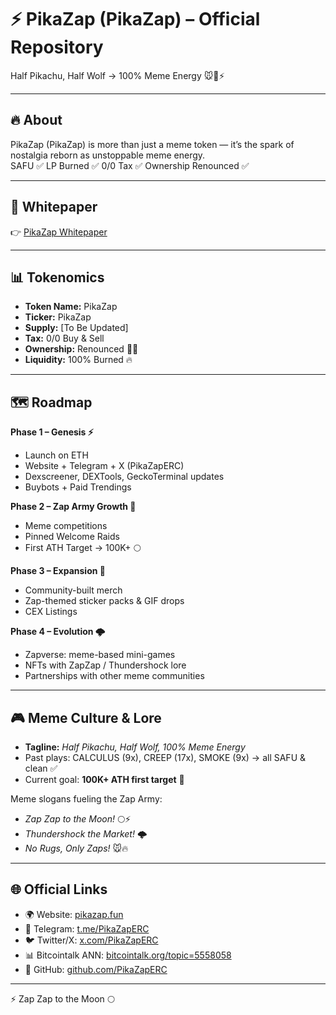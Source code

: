 # ⚡️ PikaZap (PikaZap) – Official Repository  

Half Pikachu, Half Wolf → 100% Meme Energy 🐭🐺⚡️  

---

## 🔥 About  
PikaZap (PikaZap) is more than just a meme token — it’s the spark of nostalgia reborn as unstoppable meme energy.  
SAFU ✅ LP Burned ✅ 0/0 Tax ✅ Ownership Renounced ✅  

---

## 📖 Whitepaper  
👉 [PikaZap Whitepaper](./Whitepaper/PikaZap_Whitepaper.pdf)  

---

## 📊 Tokenomics  
- **Token Name:** PikaZap  
- **Ticker:** PikaZap  
- **Supply:** [To Be Updated]  
- **Tax:** 0/0 Buy & Sell  
- **Ownership:** Renounced 👨‍💻  
- **Liquidity:** 100% Burned 🔥  

---

## 🗺️ Roadmap  

**Phase 1 – Genesis ⚡️**  
- Launch on ETH  
- Website + Telegram + X (PikaZapERC)  
- Dexscreener, DEXTools, GeckoTerminal updates  
- Buybots + Paid Trendings  

**Phase 2 – Zap Army Growth 🐺**  
- Meme competitions  
- Pinned Welcome Raids  
- First ATH Target → 100K+ 🌕  

**Phase 3 – Expansion 🚀**  
- Community-built merch  
- Zap-themed sticker packs & GIF drops  
- CEX Listings  

**Phase 4 – Evolution 🌩️**  
- Zapverse: meme-based mini-games  
- NFTs with ZapZap / Thundershock lore  
- Partnerships with other meme communities  

---

## 🎮 Meme Culture & Lore  
- **Tagline:** *Half Pikachu, Half Wolf, 100% Meme Energy*  
- Past plays: CALCULUS (9x), CREEP (17x), SMOKE (9x) → all SAFU & clean ✅  
- Current goal: **100K+ ATH first target** 🚀  

Meme slogans fueling the Zap Army:  
- *Zap Zap to the Moon!* 🌕⚡️  
- *Thundershock the Market!* 🌩️  
- *No Rugs, Only Zaps!* 🐭🔥  

---

## 🌐 Official Links  
- 🌍 Website: [pikazap.fun](https://pikazap.fun)  
- 💬 Telegram: [t.me/PikaZapERC](https://t.me/PikaZapERC)  
- 🐦 Twitter/X: [x.com/PikaZapERC](https://x.com/PikaZapERC)  
- 📊 Bitcointalk ANN: [bitcointalk.org/topic=5558058](https://bitcointalk.org/index.php?topic=5558058.msg65769181#msg65769181)  
- 📖 GitHub: [github.com/PikaZapERC](https://github.com/PikaZapERC)  

---

⚡️ Zap Zap to the Moon 🌕  
